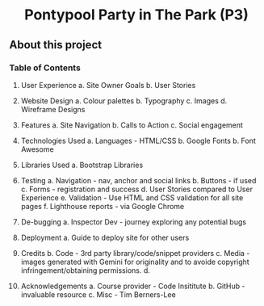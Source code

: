 <h1 align="center">Pontypool Party in The Park (P3)</h1>

<!-- Header image for mockups/landing page display -->

<h2>About this project</h2>

<!-- Describe project brief and goal -->

<h3>Table of Contents</h3>

1. User Experience
  a. Site Owner Goals
  b. User Stories

2. Website Design
  a. Colour palettes
  b. Typography
  c. Images
  d. Wireframe Designs

3. Features
  a. Site Navigation
  b. Calls to Action
  c. Social engagement

4. Technologies Used
  a. Languages - HTML/CSS
  b. Google Fonts
  b. Font Awesome
  
5. Libraries Used
  a. Bootstrap Libraries

5. Testing
  a. Navigation - nav, anchor and social links
  b. Buttons - if used
  c. Forms - registration and success
  d. User Stories compared to User Experience
  e. Validation - Use HTML and CSS validation for all site pages
  f. Lighthouse reports - via Google Chrome

6. De-bugging
  a. Inspector Dev - journey exploring any potential bugs

7. Deployment
  a. Guide to deploy site for other users

8. Credits
  b. Code - 3rd party library/code/snippet providers
  c. Media - images generated with Gemini for originality and to avoide copyright infringement/obtaining permissions.
  d. 

9. Acknowledgements
  a. Course provider - Code Insititute
  b. GitHub - invaluable resource
  c. Misc - Tim Berners-Lee


